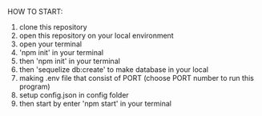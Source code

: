 HOW TO START:
1. clone this repository
2. open this repository on your local environment
3. open your terminal
4. 'npm init' in your terminal
5. then 'npm init' in your terminal
6. then 'sequelize db:create' to make database in your local
7. making .env file that consist of PORT (choose PORT number to run this program)
8. setup config.json in config folder
9. then start by enter 'npm start' in your terminal
